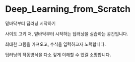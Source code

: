 # Deep_Learning_from_Scratch
밑바닥부터 딥러닝 시작하기

사이토 고키 저, 밑바닥부터 시작하는 딥러닝을 실습하는 공간입니다.

최대한 그림을 가져오고, 수식을 입력하고자 노력합니다.

딥러닝의 작동방식을 다소 깊게 이해할 수 있길 소망합니다.
